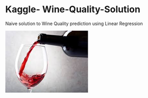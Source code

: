 # Kaggle- Wine-Quality-Solution
Naive solution to Wine Quality prediction using Linear Regression

![Kaggle Wine Challenge](https://github.com/sidvsukhi/Wine-Quality-Solution/blob/master/wine.jpeg)

